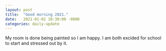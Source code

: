 ```yaml
---
layout: post
title:  "Good morning 2021."
date:   2021-01-02 10:30:00 -0800
categories: daily-update
---
```


My room is done being painted so I am happy. I am both excided for school to start and stressed out by it.
